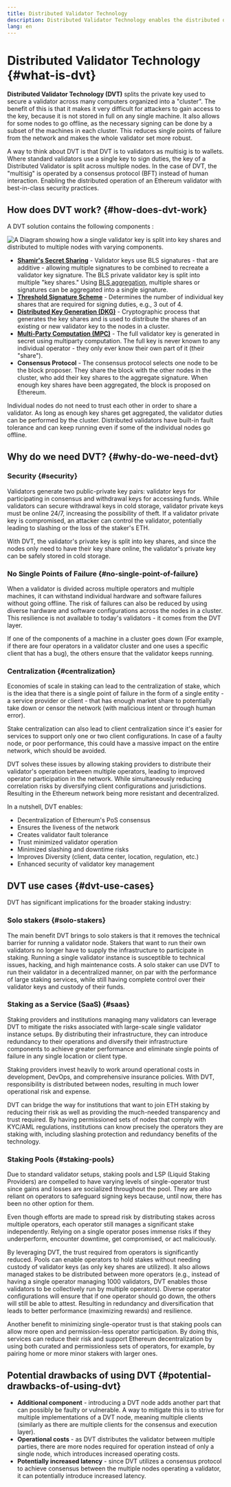 ```yaml
---
title: Distributed Validator Technology
description: Distributed Validator Technology enables the distributed operation of an Ethereum validator by multiple parties.
lang: en
---
```


# Distributed Validator Technology {#what-is-dvt}



**Distributed Validator Technology (DVT)** splits the private key used to secure a validator across many computers organized into a "cluster". The benefit of this is that it makes it very difficult for attackers to gain access to the key, because it is not stored in full on any single machine. It also allows for some nodes to go offline, as the necessary signing can be done by a subset of the machines in each cluster. This reduces single points of failure from the network and makes the whole validator set more robust. 

A way to think about DVT is that DVT is to validators as multisig is to wallets. Where standard validators use a single key to sign duties, the key of a Distributed Validator is split across multiple nodes. In the case of DVT, the "multisig" is operated by a consensus protocol (BFT) instead of human interaction. Enabling the distributed operation of an Ethereum validator with best-in-class security practices. 


## How does DVT work? {#how-does-dvt-work}

A DVT solution contains the following components :

![A Diagram showing how a single validator key is split into key shares and distributed to multiple nodes with varying components.](./dvt-cluster.png)

- **[Shamir's Secret Sharing](https://medium.com/@keylesstech/a-beginners-guide-to-shamir-s-secret-sharing-e864efbf3648)** - Validator keys use BLS signatures - that are additive - allowing multiple signatures to be combined to recreate a validator key signature. The BLS private validator key is split into multiple "key shares." Using [BLS aggregation](https://our.status.im/fastest-bls-signature-implementation/), multiple shares or signatures can be aggregated into a single signature. 
- **[Threshold Signature Scheme](https://medium.com/nethermind-eth/threshold-signature-schemes-36f40bc42aca)** - Determines the number of individual key shares that are required for signing duties, e.g., 3 out of 4.
- **[Distributed Key Generation (DKG)](https://medium.com/toruslabs/what-distributed-key-generation-is-866adc79620)** - Cryptographic process that generates the key shares and is used to distribute the shares of an existing or new validator key to the nodes in a cluster.
- **[Multi-Party Computation (MPC)](https://messari.io/report/applying-multiparty-computation-to-the-world-of-blockchains)** - The full validator key is generated in secret using multiparty computation. The full key is never known to any individual operator - they only ever know their own part of it (their "share").
- **Consensus Protocol** - The consensus protocol selects one node to be the block proposer. They share the block with the other nodes in the cluster, who add their key shares to the aggregate signature. When enough key shares have been aggregated, the block is proposed on Ethereum.



Individual nodes do not need to trust each other in order to share a validator. As long as enough key shares get aggregated, the validator duties can be performed by the cluster. Distributed validators have built-in fault tolerance and can keep running even if some of the individual nodes go offline. 


## Why do we need DVT? {#why-do-we-need-dvt}


### Security {#security}

Validators generate two public-private key pairs: validator keys for participating in consensus and withdrawal keys for accessing funds. While validators can secure withdrawal keys in cold storage, validator private keys must be online 24/7, increasing the possibility of theft. If a validator private key is compromised, an attacker can control the validator, potentially leading to slashing or the loss of the staker's ETH. 

With DVT, the validator's private key is split into key shares, and since the nodes only need to have their key share online, the validator's private key can be safely stored in cold storage.

### No Single Points of Failure {#no-single-point-of-failure}

When a validator is divided across multiple operators and multiple machines, it can withstand individual hardware and software failures without going offline. The risk of failures can also be reduced by using diverse hardware and software configurations across the nodes in a cluster. This resilience is not available to today's validators - it comes from the DVT layer.


If one of the components of a machine in a cluster goes down (For example, if there are four operators in a validator cluster and one uses a specific client that has a bug), the others ensure that the validator keeps running. 

### Centralization {#centralization}

Economies of scale in staking can lead to the centralization of stake, which is the idea that there is a single point of failure in the form of a single entity - a service provider or client - that has enough market share to potentially take down or censor the network (with malicious intent or through human error). 

Stake centralization can also lead to client centralization since it's easier for services to support only one or two client configurations. In case of a faulty node, or poor performance, this could have a massive impact on the entire network, which should be avoided.

DVT solves these issues by allowing staking providers to distribute their validator's operation between multiple operators, leading to improved operator participation in the network. While simultaneously reducing correlation risks by diversifying client configurations and jurisdictions. Resulting in the Ethereum network being more resistant and decentralized.

In a nutshell, DVT enables:
- Decentralization of Ethereum's PoS consensus
- Ensures the liveness of the network
- Creates validator fault tolerance
- Trust minimized validator operation
- Minimized slashing and downtime risks
- Improves Diversity (client, data center, location, regulation, etc.)
- Enhanced security of validator key management

## DVT use cases {#dvt-use-cases}

DVT has significant implications for the broader staking industry:

### Solo stakers {#solo-stakers}

The main benefit DVT brings to solo stakers is that it removes the technical barrier for running a validator node. Stakers that want to run their own validators no longer have to supply the infrastructure to participate in staking. Running a single validator instance is susceptible to technical issues, hacking, and high maintenance costs. A solo staker can use DVT to run their validator in a decentralized manner, on par with the performance of large staking services, while still having complete control over their validator keys and custody of their funds.

### Staking as a Service (SaaS) {#saas}

Staking providers and institutions managing many validators can leverage DVT to mitigate the risks associated with large-scale single validator instance setups. By distributing their infrastructure, they can introduce redundancy to their operations and diversify their infrastructure components to achieve greater performance and eliminate single points of failure in any single location or client type. 

Staking providers invest heavily to work around operational costs in development, DevOps, and comprehensive insurance policies. With DVT, responsibility is distributed between nodes, resulting in much lower operational risk and expense.

DVT can bridge the way for institutions that want to join ETH staking by reducing their risk as well as providing the much-needed transparency and trust required. By having permissioned sets of nodes that comply with KYC/AML regulations, institutions can know precisely the operators they are staking with, including slashing protection and redundancy benefits of the technology. 

### Staking Pools {#staking-pools}

Due to standard validator setups, staking pools and LSP (Liquid Staking Providers) are compelled to have varying levels of single-operator trust since gains and losses are socialized throughout the pool. They are also reliant on operators to safeguard signing keys because, until now, there has been no other option for them.

Even though efforts are made to spread risk by distributing stakes across multiple operators, each operator still manages a significant stake independently. Relying on a single operator poses immense risks if they underperform, encounter downtime, get compromised, or act maliciously.

By leveraging DVT, the trust required from operators is significantly reduced. Pools can enable operators to hold stakes without needing custody of validator keys (as only key shares are utilized). It also allows managed stakes to be distributed between more operators (e.g., instead of having a single operator managing 1000 validators, DVT enables those validators to be collectively run by multiple operators). Diverse operator configurations will ensure that if one operator should go down, the others will still be able to attest. Resulting in redundancy and diversification that leads to better performance (maximizing rewards) and resilience.

Another benefit to minimizing single-operator trust is that staking pools can allow more open and permission-less operator participation. By doing this, services can reduce their risk and support Ethereum decentralization by using both curated and permissionless sets of operators, for example, by pairing home or more minor stakers with larger ones. 


## Potential drawbacks of using DVT {#potential-drawbacks-of-using-dvt}

- **Additional component** - introducing a DVT node adds another part that can possibly be faulty or vulnerable. A way to mitigate this is to strive for multiple implementations of a DVT node, meaning multiple clients (similarly as there are multiple clients for the consensus and execution layer).
- **Operational costs** - as DVT distributes the validator between multiple parties, there are more nodes required for operation instead of only a single node, which introduces increased operating costs.
- **Potentially increased latency** - since DVT utilizes a consensus protocol to achieve consensus between the multiple nodes operating a validator, it can potentially introduce increased latency.